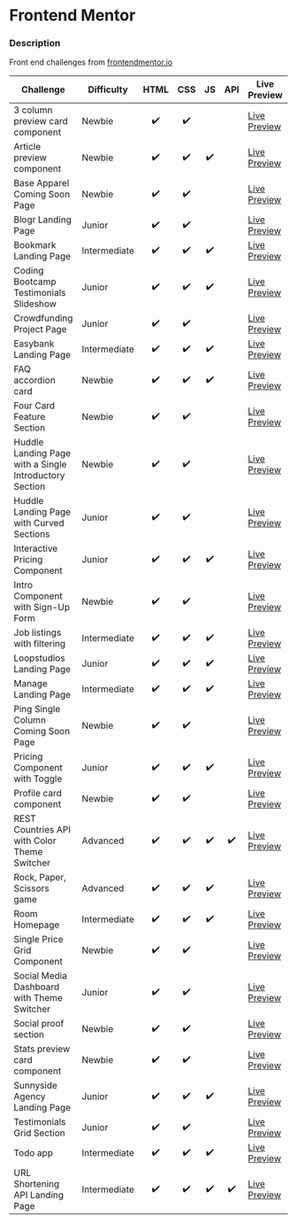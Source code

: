 # Frontend Mentor

### Description

Front end challenges from [frontendmentor.io](http://frontendmentor.io)

| Challenge                                              | Difficulty   | HTML | CSS | JS  | API | Live Preview                                                                                                                           | Code                                                                        |
| ------------------------------------------------------ | ------------ | :--: | :-: | :-: | :-: | -------------------------------------------------------------------------------------------------------------------------------------- | --------------------------------------------------------------------------- |
| 3 column preview card component                        | Newbie       |  ✔️  | ✔️  |     |     | [Live Preview](https://bobthered.github.io/frontendmentor.io/challenges/3-column-preview-card-component/build/)                        | [Code](./challenges/3-column-preview-card-component)                        |
| Article preview component                              | Newbie       |  ✔️  | ✔️  | ✔️  |     | [Live Preview](https://bobthered.github.io/frontendmentor.io/challenges/article-preview-component/)                                    | [Code](./challenges/article-preview-component)                              |
| Base Apparel Coming Soon Page                          | Newbie       |  ✔️  | ✔️  |     |     | [Live Preview](https://bobthered.github.io/frontendmentor.io/challenges/base-apparel-coming-soon-page/build/)                          | [Code](./challenges/base-apparel-coming-soon-page)                          |
| Blogr Landing Page                                     | Junior       |  ✔️  | ✔️  |     |     | [Live Preview](https://bobthered.github.io/frontendmentor.io/challenges/blogr-landing-page/build/)                                     | [Code](./challenges/blogr-landing-page)                                     |
| Bookmark Landing Page                                  | Intermediate |  ✔️  | ✔️  | ✔️  |     | [Live Preview](https://bobthered.github.io/frontendmentor.io/challenges/bookmark-landing-page/build/)                                  | [Code](./challenges/bookmark-landing-page)                                  |
| Coding Bootcamp Testimonials Slideshow                 | Junior       |  ✔️  | ✔️  | ✔️  |     | [Live Preview](https://bobthered.github.io/frontendmentor.io/challenges/coding-bootcamp-testimonials-slider/build/)                    | [Code](./challenges/coding-bootcamp-testimonials-slider)                    |
| Crowdfunding Project Page                              | Junior       |  ✔️  | ✔️  |     |     | [Live Preview](https://bobthered.github.io/frontendmentor.io/challenges/crowdfunding-project-page/build/)                              | [Code](./challenges/crowdfunding-project-page)                              |
| Easybank Landing Page                                  | Intermediate |  ✔️  | ✔️  | ✔️  |     | [Live Preview](https://bobthered.github.io/frontendmentor.io/challenges/easybank-landing-page/build/)                                  | [Code](./challenges/easybank-landing-page)                                  |
| FAQ accordion card                                     | Newbie       |  ✔️  | ✔️  | ✔️  |     | [Live Preview](https://bobthered.github.io/frontendmentor.io/challenges/faq-accordion-card-main/)                                      | [Code](./challenges/faq-accordion-card)                                     |
| Four Card Feature Section                              | Newbie       |  ✔️  | ✔️  |     |     | [Live Preview](https://bobthered.github.io/frontendmentor.io/challenges/four-card-feature-section/build/)                              | [Code](./challenges/four-card-feature-section)                              |
| Huddle Landing Page with a Single Introductory Section | Newbie       |  ✔️  | ✔️  |     |     | [Live Preview](https://bobthered.github.io/frontendmentor.io/challenges/huddle-landing-page-with-a-single-introductory-section/build/) | [Code](./challenges/huddle-landing-page-with-a-single-introductory-section) |
| Huddle Landing Page with Curved Sections               | Junior       |  ✔️  | ✔️  |     |     | [Live Preview](https://bobthered.github.io/frontendmentor.io/challenges/huddle-landing-page-with-curved-sections/build/)               | [Code](./challenges/huddle-landing-page-with-curved-sections)               |
| Interactive Pricing Component                          | Junior       |  ✔️  | ✔️  | ✔️  |     | [Live Preview](https://bobthered.github.io/frontendmentor.io/challenges/interactive-pricing-component/build/)                          | [Code](./challenges/interactive-pricing-component)                          |
| Intro Component with Sign-Up Form                      | Newbie       |  ✔️  | ✔️  |     |     | [Live Preview](https://bobthered.github.io/frontendmentor.io/challenges/intro-component-with-sign-up-form/build/)                      | [Code](./challenges/intro-component-with-sign-up-form)                      |
| Job listings with filtering                            | Intermediate |  ✔️  | ✔️  | ✔️  |     | [Live Preview](https://bobthered.github.io/frontendmentor.io/challenges/job-listings-with-filtering/)                                  | [Code](./challenges/job-listings-with-filtering)                            |
| Loopstudios Landing Page                               | Junior       |  ✔️  | ✔️  | ✔️  |     | [Live Preview](https://bobthered.github.io/frontendmentor.io/challenges/loopstudios-landing-page/build/)                               | [Code](./challenges/loopstudios-landing-page)                               |
| Manage Landing Page                                    | Intermediate |  ✔️  | ✔️  | ✔️  |     | [Live Preview](https://bobthered.github.io/frontendmentor.io/challenges/manage-landing-page/build/)                                    | [Code](./challenges/manage-landing-page)                                    |
| Ping Single Column Coming Soon Page                    | Newbie       |  ✔️  | ✔️  |     |     | [Live Preview](https://bobthered.github.io/frontendmentor.io/challenges/ping-single-column-coming-soon-page/build/)                    | [Code](./challenges/ping-single-column-coming-soon-page)                    |
| Pricing Component with Toggle                          | Junior       |  ✔️  | ✔️  | ✔️  |     | [Live Preview](https://bobthered.github.io/frontendmentor.io/challenges/pricing-component-with-toggle/build/)                          | [Code](./challenges/pricing-component-with-toggle)                          |
| Profile card component                                 | Newbie       |  ✔️  | ✔️  |     |     | [Live Preview](https://bobthered.github.io/frontendmentor.io/challenges/profile-card-component-main/)                                  | [Code](./challenges/profile-card-component-main)                            |
| REST Countries API with Color Theme Switcher           | Advanced     |  ✔️  | ✔️  | ✔️  | ✔️  | [Live Preview](https://bobthered.github.io/frontendmentor.io/challenges/rest-countries-api-with-color-theme-switcher/build/)           | [Code](./challenges/rest-countries-api-with-color-theme-switcher)           |
| Rock, Paper, Scissors game                             | Advanced     |  ✔️  | ✔️  | ✔️  |     | [Live Preview](https://bobthered.github.io/frontendmentor.io/challenges/rock-paper-scissors/)                                          | [Code](./challenges/rock-paper-scissors)                                    |
| Room Homepage                                          | Intermediate |  ✔️  | ✔️  | ✔️  |     | [Live Preview](https://bobthered.github.io/frontendmentor.io/challenges/room-homepage/build)                                           | [Code](./challenges/room-homepage)                                          |
| Single Price Grid Component                            | Newbie       |  ✔️  | ✔️  |     |     | [Live Preview](https://bobthered.github.io/frontendmentor.io/challenges/single-price-grid-component-test/build/)                       | [Code](./challenges/single-price-grid-component-test)                       |
| Social Media Dashboard with Theme Switcher             | Junior       |  ✔️  | ✔️  |     |     | [Live Preview](https://bobthered.github.io/frontendmentor.io/challenges/social-media-dashboard-with-theme-switcher/build)              | [Code](./challenges/social-media-dashboard-with-theme-switcher)             |
| Social proof section                                   | Newbie       |  ✔️  | ✔️  |     |     | [Live Preview](https://bobthered.github.io/frontendmentor.io/challenges/social-proof-section/)                                         | [Code](./challenges/social-proof-section)                                   |
| Stats preview card component                           | Newbie       |  ✔️  | ✔️  |     |     | [Live Preview](https://bobthered.github.io/frontendmentor.io/challenges/stats-preview-card-component/build/)                           | [Code](./challenges/stats-preview-card-component)                           |
| Sunnyside Agency Landing Page                          | Junior       |  ✔️  | ✔️  | ✔️  |     | [Live Preview](https://bobthered.github.io/frontendmentor.io/challenges/sunnyside-agency-landing-page/build/)                          | [Code](./challenges/sunnyside-agency-landing-page)                          |
| Testimonials Grid Section                              | Junior       |  ✔️  | ✔️  |     |     | [Live Preview](https://bobthered.github.io/frontendmentor.io/challenges/testimonials-grid-section/build/)                              | [Code](./challenges/testimonials-grid-section)                              |
| Todo app                                               | Intermediate |  ✔️  | ✔️  | ✔️  |     | [Live Preview](https://bobthered.github.io/frontendmentor.io/challenges/todo-app/)                                                     | [Code](./challenges/todo-app)                                               |
| URL Shortening API Landing Page                        | Intermediate |  ✔️  | ✔️  | ✔️  | ✔️  | [Live Preview](https://bobthered.github.io/frontendmentor.io/challenges/url-shortening-api-landing-page/build)                         | [Code](./challenges/url-shortening-api-landing-page)                        |
